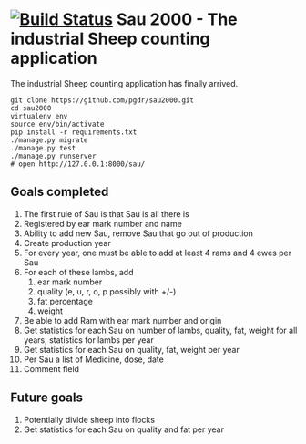 # [![Build Status](https://travis-ci.org/pgdr/sau2000.svg?branch=master)](https://travis-ci.org/pgdr/sau2000) Sau 2000 - The industrial Sheep counting application

The industrial Sheep counting application has finally arrived.


```
git clone https://github.com/pgdr/sau2000.git
cd sau2000
virtualenv env
source env/bin/activate
pip install -r requirements.txt
./manage.py migrate
./manage.py test
./manage.py runserver
# open http://127.0.0.1:8000/sau/

```


## Goals completed
1. The first rule of Sau is that Sau is all there is
2. Registered by ear mark number and name
3. Ability to add new Sau, remove Sau that go out of production
4. Create production year
5. For every year, one must be able to add at least 4 rams and 4 ewes per Sau
6. For each of these lambs, add
   1. ear mark number
   2. quality (e, u, r, o, p possibly with +/-)
   3. fat percentage
   4. weight
7. Be able to add Ram with ear mark number and origin
8. Get statistics for each Sau on number of lambs, quality, fat, weight for
   all years, statistics for lambs per year
9. Get statistics for each Sau on quality, fat, weight per year
10. Per Sau a list of Medicine, dose, date
11. Comment field


## Future goals

1. Potentially divide sheep into flocks
2. Get statistics for each Sau on quality and fat per year
